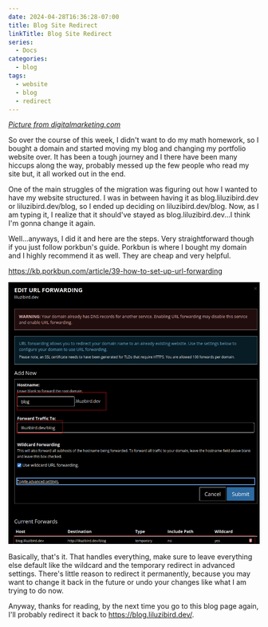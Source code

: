 ```yaml
---
date: 2024-04-28T16:36:28-07:00
title: Blog Site Redirect
linkTitle: Blog Site Redirect
series: 
  - Docs
categories:
  - blog
tags:
  - website
  - blog
  - redirect
---
```


[*Picture from digitalmarketing.com*](http://digitalreadymarketing.com/advantage-302-redirect)

So over the course of this week, I didn't want to do my math homework, so I bought a domain and started moving my blog and changing my portfolio website over. It has been a tough journey and I there have been many hiccups along the way, probably messed up the few people who read my site but, it all worked out in the end.

One of the main struggles of the migration was figuring out how I wanted to have my website structured. I was in between having it as blog.liluzibird.dev or liluzibird.dev/blog, so I ended up deciding on liluzibird.dev/blog. Now, as I am typing it, I realize that it should've stayed as blog.liluzibird.dev...I think I'm gonna change it again.

Well...anyways, I did it and here are the steps. Very straightforward though if you just follow porkbun's guide. Porkbun is where I bought my domain and I highly recommend it as well. They are cheap and very helpful.


https://kb.porkbun.com/article/39-how-to-set-up-url-forwarding

![](image.png)


Basically, that's it. That handles everything, make sure to leave everything else default like the wildcard and the temporary redirect in advanced settings. There's little reason to redirect it permanently, because you may want to change it back in the future or undo your changes like what I am trying to do now.

Anyway, thanks for reading, by the next time you go to this blog page again, I'll probably redirect it back to https://blog.liluzibird.dev/.